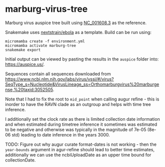 # marburg-virus-tree

Marburg virus auspice tree built using [NC_001608.3](https://www.ncbi.nlm.nih.gov/nuccore/NC_001608.3) as the reference.

Snakemake uses [nextstrain/ebola](https://github.com/nextstrain/ebola) as a template. Build can be run using:

```
micromamba create -f environment.yml
micromamba activate marburg-tree
snakemake export
```

Initial output can be viewed by pasting the results in the `auspice` folder into: https://auspice.us/.

Sequences contain all sequences downloaded from https://www.ncbi.nlm.nih.gov/labs/virus/vssi/#/virus?SeqType_s=Nucleotide&VirusLineage_ss=Orthomarburgvirus%20marburgense,%20taxid:3052505.

Note that I had to fix the root to `mid_point` when calling augur refine - this is inorder to have the RAVN clade as an outgroup and helps with time tree inference.

I additionally set the clock rate as there is limited collection date information and when estimated during timetree inference it sometimes was estimated to be negative and otherwise was typically in the magnitude of 7e-05 (8e-06 std) leading to date inference in the years 3000. 

TODO: Figure out why augur curate format-dates is not working - then the `year-bounds` argument in agur-refine should lead to better time estimates, additionally we can use the ncbiUploadDate as an upper time bound for collectionDate. 
